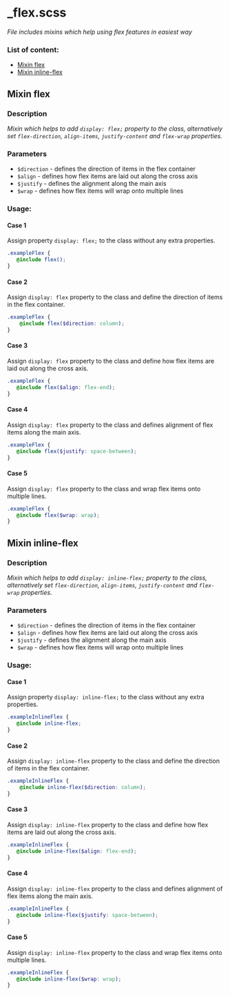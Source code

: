 # _flex.scss
_File includes mixins which help using flex features in easiest way_

### List of content:

- [Mixin flex](#mixin-flex)
- [Mixin inline-flex](#mixin-inline-flex)


## Mixin flex

### Description
_Mixin which helps to add `display: flex;` property to the class, 
alternatively set `flex-direction`, `align-items`, `justify-content` and `flex-wrap` properties._

### Parameters
- `$direction` - defines the direction of items in the flex container
- `$align` - defines how flex items are laid out along the cross axis
- `$justify` - defines the alignment along the main axis
- `$wrap` - defines how flex items will wrap onto multiple lines

### Usage: 

#### Case 1
Assign property `display: flex;` to the class without any extra properties.

```scss
.exampleFlex {
   @include flex();
}
```

#### Case 2
Assign `display: flex` property to the class and define the direction of items in the flex container.

```scss
.exampleFlex {
    @include flex($direction: column);
}
```

#### Case 3
Assign `display: flex` property to the class and define how flex items are laid out along the cross axis.

```scss
.exampleFlex {
   @include flex($align: flex-end);
}
```

#### Case 4
Assign `display: flex` property to the class and defines alignment of flex items along the main axis.

```scss
.exampleFlex {
   @include flex($justify: space-between);
}
```

#### Case 5
Assign `display: flex` property to the class and wrap flex items onto multiple lines.

```scss
.exampleFlex {
   @include flex($wrap: wrap);
}
```



## Mixin inline-flex

### Description
_Mixin which helps to add `display: inline-flex;` property to the class, 
alternatively set `flex-direction`, `align-items`, `justify-content` and `flex-wrap` properties._

### Parameters
- `$direction` - defines the direction of items in the flex container
- `$align` - defines how flex items are laid out along the cross axis
- `$justify` - defines the alignment along the main axis
- `$wrap` - defines how flex items will wrap onto multiple lines

### Usage: 

#### Case 1
Assign property `display: inline-flex;` to the class without any extra properties.

```scss
.exampleInlineFlex {
   @include inline-flex;
}
```

#### Case 2
Assign `display: inline-flex` property to the class and define the direction of items in the flex container.

```scss
.exampleInlineFlex {
    @include inline-flex($direction: column);
}
```

#### Case 3
Assign `display: inline-flex` property to the class and define how flex items are laid out along the cross axis.

```scss
.exampleInlineFlex {
   @include inline-flex($align: flex-end);
}
```

#### Case 4
Assign `display: inline-flex` property to the class and defines alignment of flex items along the main axis.

```scss
.exampleInlineFlex {
   @include inline-flex($justify: space-between);
}
```

#### Case 5
Assign `display: inline-flex` property to the class and wrap flex items onto multiple lines.

```scss
.exampleInlineFlex {
   @include inline-flex($wrap: wrap);
}
```